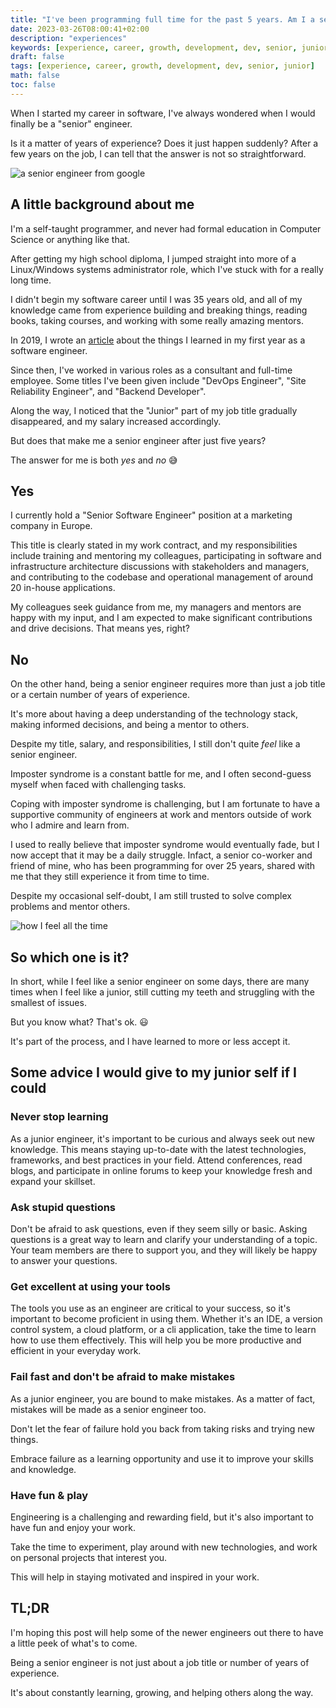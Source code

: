 ```yaml
---
title: "I've been programming full time for the past 5 years. Am I a senior engineer yet?"
date: 2023-03-26T08:00:41+02:00
description: "experiences"
keywords: [experience, career, growth, development, dev, senior, junior]
draft: false
tags: [experience, career, growth, development, dev, senior, junior]
math: false
toc: false
---
```


When I started my career in software, I've always wondered when I would finally be a "senior" engineer.

Is it a matter of years of experience? Does it just happen suddenly?
After a few years on the job, I can tell that the answer is not so straightforward.

![](/google_engineer.gif "a senior engineer from google")

## A little background about me

I'm a self-taught programmer, and never had formal education in Computer Science or anything like that.

After getting my high school diploma, I jumped straight into more of a Linux/Windows systems administrator role, which I've stuck with for a really long time.

I didn't begin my software career until I was 35 years old, and all of my knowledge came from experience building and breaking things, reading books, taking courses, and working with some really amazing mentors.

In 2019, I wrote an [article](https://cuffaro.com/2019-02-11-things-i-learned-first-year-dev/) about the things I learned in my first year as a software engineer.   

Since then, I've worked in various roles as a consultant and full-time employee. Some titles I've been given include "DevOps Engineer", "Site Reliability Engineer", and "Backend Developer". 

Along the way, I noticed that the "Junior" part of my job title gradually disappeared, and my salary increased accordingly. 

But does that make me a senior engineer after just five years?

The answer for me is both *yes* and *no* 😅

## Yes

I currently hold a "Senior Software Engineer" position at a marketing company in Europe. 

This title is clearly stated in my work contract, and my responsibilities include training and mentoring my colleagues, participating in software and infrastructure architecture discussions with stakeholders and managers, and contributing to the codebase and operational management of around 20 in-house applications. 

My colleagues seek guidance from me, my managers and mentors are happy with my input, and I am expected to make significant contributions and drive decisions.
That means yes, right?

## No

On the other hand, being a senior engineer requires more than just a job title or a certain number of years of experience. 

It's more about having a deep understanding of the technology stack, making informed decisions, and being a mentor to others. 

Despite my title, salary, and responsibilities, I still don't quite *feel* like a senior engineer. 

Imposter syndrome is a constant battle for me, and I often second-guess myself when faced with challenging tasks.

Coping with imposter syndrome is challenging, but I am fortunate to have a supportive community of engineers at work and mentors outside of work who I admire and learn from. 

I used to really believe that imposter syndrome would eventually fade, but I now accept that it may be a daily struggle. 
Infact, a senior co-worker and friend of mine, who has been programming for over 25 years, shared with me that they still experience it from time to time.

Despite my occasional self-doubt, I am still trusted to solve complex problems and mentor others.

![](/imposter_syndrome.png "how I feel all the time")

## So which one is it?

In short, while I feel like a senior engineer on some days, there are many times when I feel like a junior, still cutting my teeth and struggling with the smallest of issues.

But you know what? That's ok. 😃 

It's part of the process, and I have learned to more or less accept it.

## Some advice I would give to my junior self if I could

### Never stop learning

As a junior engineer, it's important to be curious and always seek out new knowledge. This means staying up-to-date with the latest technologies, frameworks, and best practices in your field. Attend conferences, read blogs, and participate in online forums to keep your knowledge fresh and expand your skillset.

### Ask stupid questions

Don't be afraid to ask questions, even if they seem silly or basic. Asking questions is a great way to learn and clarify your understanding of a topic. Your team members are there to support you, and they will likely be happy to answer your questions.

### Get excellent at using your tools 

The tools you use as an engineer are critical to your success, so it's important to become proficient in using them. Whether it's an IDE, a version control system, a cloud platform, or a cli application, take the time to learn how to use them effectively. This will help you be more productive and efficient in your everyday work.

### Fail fast and don't be afraid to make mistakes

As a junior engineer, you are bound to make mistakes. As a matter of fact, mistakes will be made as a senior engineer too.

Don't let the fear of failure hold you back from taking risks and trying new things. 

Embrace failure as a learning opportunity and use it to improve your skills and knowledge.

### Have fun & play

Engineering is a challenging and rewarding field, but it's also important to have fun and enjoy your work. 

Take the time to experiment, play around with new technologies, and work on personal projects that interest you. 

This will help in staying motivated and inspired in your work.

## TL;DR

I'm hoping this post will help some of the newer engineers out there to have a little peek of what's to come.

Being a senior engineer is not just about a job title or number of years of experience. 

It's about constantly learning, growing, and helping others along the way.

